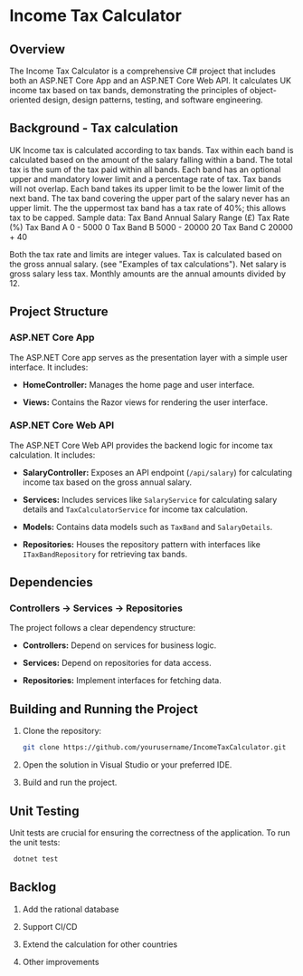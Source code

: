 # Income Tax Calculator

## Overview

The Income Tax Calculator is a comprehensive C# project that includes both an ASP.NET Core App and an ASP.NET Core Web API. It calculates UK income tax based on tax bands, demonstrating the principles of object-oriented design, design patterns, testing, and software engineering.

## Background - Tax calculation

UK Income tax is calculated according to tax bands. Tax within each band is
calculated based on the amount of the salary falling within a band. The total tax is
the sum of the tax paid within all bands. Each band has an optional upper and
mandatory lower limit and a percentage rate of tax. Tax bands will not overlap.
Each band takes its upper limit to be the lower limit of the next band. The tax band
covering the upper part of the salary never has an upper limit. The
the uppermost tax band has a tax rate of 40%; this allows tax to be capped.
Sample data:
Tax Band Annual Salary Range (£) Tax Rate (%)
Tax Band A 0 - 5000 0
Tax Band B 5000 - 20000 20
Tax Band C 20000 + 40

Both the tax rate and limits are integer values. Tax is calculated based on the gross
annual salary. (see "Examples of tax calculations"). Net salary is gross salary less
tax. Monthly amounts are the annual amounts divided by 12.

## Project Structure

### ASP.NET Core App

The ASP.NET Core app serves as the presentation layer with a simple user interface. It includes:

- **HomeController:** Manages the home page and user interface.
  
- **Views:** Contains the Razor views for rendering the user interface.

### ASP.NET Core Web API

The ASP.NET Core Web API provides the backend logic for income tax calculation. It includes:

- **SalaryController:** Exposes an API endpoint (`/api/salary`) for calculating income tax based on the gross annual salary.

- **Services:** Includes services like `SalaryService` for calculating salary details and `TaxCalculatorService` for income tax calculation.

- **Models:** Contains data models such as `TaxBand` and `SalaryDetails`.

- **Repositories:** Houses the repository pattern with interfaces like `ITaxBandRepository` for retrieving tax bands.


## Dependencies

### Controllers -> Services -> Repositories

The project follows a clear dependency structure:

- **Controllers:** Depend on services for business logic.
  
- **Services:** Depend on repositories for data access.
  
- **Repositories:** Implement interfaces for fetching data.

## Building and Running the Project

1. Clone the repository:

   ```bash
   git clone https://github.com/yourusername/IncomeTaxCalculator.git
   ```

2. Open the solution in Visual Studio or your preferred IDE.

3. Build and run the project.

## Unit Testing
Unit tests are crucial for ensuring the correctness of the application. To run the unit tests:

   ```bash
	dotnet test
   ```

## Backlog

1. Add the rational database

2. Support CI/CD

3. Extend the calculation for other countries

4. Other improvements
